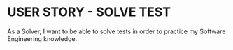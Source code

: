 # USER STORY - SOLVE TEST

As a Solver, I want to be able to solve tests in order to practice my Software Engineering knowledge.
